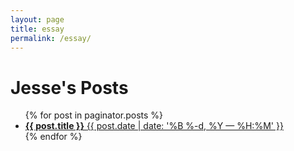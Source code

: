 ```yaml
---
layout: page
title: essay
permalink: /essay/
---
```


<h1>Jesse's Posts</h1>

<ul>
    {% for post in paginator.posts %}
      <li>
        <a href="{{ post.url | prepend: site.baseurl }}">
           <b>{{ post.title }}</b>
           <span>{{ post.date | date: '%B %-d, %Y — %H:%M' }}</span>
        </a>
      </li>
    {% endfor %}
</ul>
